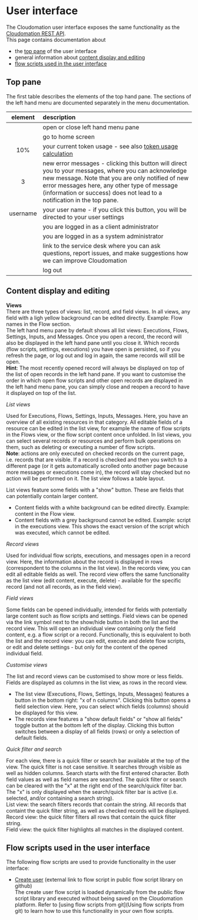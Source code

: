# User interface

The Cloudomation user interface exposes the same functionality as the [Cloudomation REST API](/explorer).  
This page contains documentation about
- the [top pane](#toppane) of the user interface
- general information about [content display and editing](#contentdisplayandediting)
- [flow scripts used in the user interface](#flowscriptsusedintheuserinterface)

## Top pane
The first table describes the elements of the top hand pane. The sections of the left hand menu are documented separately in the menu documentation.

|element|description|
|:---:|:---|
|<i class="fa fa-fw fa-bars"></i>|open or close left hand menu pane|
|<span class="fa-stack"><i class="fa fa-stack-2x fa-cloud" style="color: #5e8ebd"></i><i class="fa fa-stack-1x fa-star fa-inverse"></i></span>| go to home screen |
|<a class="nav-link btn btn-xs btn-transparent ml-3"><i class="fa fa-fw fa-tachometer"></i><span class="ml-1" data-bind="text: capacityPercent">10</span><span class="ml-1">%</span></a>| your current token usage - see also [token usage calculation](Token+usage+calculation)|
|<a class="nav-link btn btn-xs btn-transparent ml-3"><i class="fa fa-fw fa-envelope-o"></i><span class="ml-1 badge badge-pill badge-danger" data-bind="text: openErrorMessageCounter">3</span></a>|new error messages - clicking this button will direct you to your messages, where you can acknowledge new message. Note that you are only notified of new error messages here, any other type of message (information or success) does not lead to a notification in the top pane.|  
|<a class="nav-link btn btn-xs btn-transparent ml-3"><i class="fa fa-user"></i><span class="ml-1 d-none d-sm-inline-block">username</span></a>| your user name - if you click this button, you will be directed to your user settings|  
|<span class="ml-1 text-warning"><i class="fa fa-vcard-o"></i></span>| you are logged in as a client administrator |
|<span class="ml-1 text-danger"><i class="fa fa-vcard"></i></span>| you are logged in as a system administrator |
|<i class="fa fa-fw fa-question-circle"></i>| link to the service desk where you can ask questions, report issues, and make suggestions how we can improve Cloudomation|  
|<i class="fa fa-fw fa-sign-out"></i>| log out|

## Content display and editing

**Views**  
There are three types of views: list, record, and field views. In all views, any field with a ligh yellow background can be edited directly. Example: Flow names in the Flow section.  
The left hand menu pane by default shows all list views: Executions, Flows, Settings, Inputs, and Messages. Once you open a record, the record will also be displayed in the left hand pane until you close it. Which records (flow scripts, settings, executions) you have open is persisted, so if you refresh the page, or log out and log in again, the same records will still be open.  
**Hint**: The most recently opened record will always be displayed on top of the list of open records in the left hand pane. If you want to customise the order in which open flow scripts and other open records are displayed in the left hand menu pane, you can simply close and reopen a record to have it displayed on top of the list.   

*List views*  

Used for Executions, Flows, Settings, Inputs, Messages. Here, you have an overview of all existing resources in that category. All editable fields of a resource can be edited in the list view, for example the name of flow scripts in the Flows view, or the flow script content once unfolded. In list views, you can select several records or resources and perform bulk operations on them, such as deleting or executing a number of flow scripts.  
**Note**: actions are only executed on checked records on the current page, i.e. records that are visible. If a record is checked and then you switch to a different page (or it gets automatically scrolled onto another page because more messages or executions come in), the record will stay checked but no action will be performed on it. The list view follows a table layout.  

List views feature some fields with a "show" button. These are fields that can potentially contain larger content.
  - Content fields with a white background can be edited directly. Example: content in the Flow view.
  - Content fields with a grey background cannot be edited. Example: script in the executions view. This shows the  exact version of the script which was executed, which cannot be edited.

*Record views*  

Used for individual flow scripts, executions, and messages open in a record view. Here, the information about the record is displayed in rows (correspondent to the columns in the list view). In the records view, you can edit all editable fields as well. The record view offers the same functionality as the list view (edit content, execute, delete) - available for the specific record (and not all records, as in the field view).

*Field views*

Some fields can be opened individually, intended for fields with potentially large content such as flow scripts and settings. Field views can be opened via the link symbol next to the show/hide button in both the list and the record view. This will open an individual view containing only the field content, e.g. a flow script or a record. Functionally, this is equivalent to both the list and the record view: you can edit, execute and delete flow scripts, or edit and delete settings - but only for the content of the opened individual field.

*Customise views*  

The list and record views can be customised to show more or less fields. Fields are displayed as columns in the list view, as rows in the record view.
  - The list view (Executions, Flows, Settings, Inputs, Messages) features a button in the bottom right: "x of n columns". Clicking this button opens a field selection view. Here, you can select which fields (columns) should be displayed for this view.
  - The records view features a "show default fields" or "show all fields" toggle button at the bottom left of the display. Clicking this button switches between a display of all fields (rows) or only a selection of default fields.  

*Quick filter and search*

For each view, there is a quick filter or search bar available at the top of the view. The quick filter is not case sensitive. It searches through visible as well as hidden columns. Search starts with the first entered character. Both field values as well as field names are searched. The quick filter or search can be cleared with the "x" at the  right end of the search/quick filter bar. The "x" is only displayed when the search/quick filter bar is active (i.e. selected, and/or containing a search string).  
List view: the search filters records that contain the string. All records that containt the quick filter string, as well as checked records will be displayed.  
Record view: the quick filter filters all rows that contain the quick filter string.  
Field view: the quick filter highlights all matches in the displayed content.

##  Flow scripts used in the user interface
The following flow scripts are used to provide functionality in the user interface:
- [Create user](https://github.com/starflows/library/blob/master/Create%20User.py) (external link to flow script in public flow script library on github)  
The create user flow script is loaded dynamically from the public flow script library and executed without being saved on the Cloudomation platform. Refer to [using flow scripts from git](Using flow scripts from git) to learn how to use this functionality in your own flow scripts.
